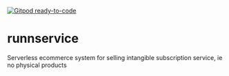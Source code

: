 [![Gitpod ready-to-code](https://img.shields.io/badge/Gitpod-ready--to--code-blue?logo=gitpod)](https://gitpod.io/#https://github.com/waynetheisinger/runnervice)

# runnservice
Serverless ecommerce system for selling intangible subscription service, ie no physical products
